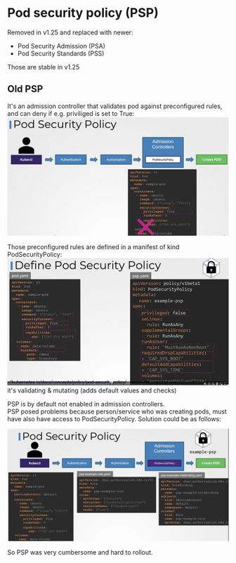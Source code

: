 # Pod security policy (PSP)

Removed in v1.25 and replaced with newer:
* Pod Security Admission (PSA)
* Pod Security Standards (PSS)  

Those are stable in v1.25

## Old PSP
It's an admission controller that validates pod against preconfigured rules, and can deny if e.g. priviliged is set to True:
![](../images/19_psp_1.png)

Those preconfigured rules are defined in a manifest of kind PodSecurityPolicy:
![](../images/19_psp_2.png)
it's validating & mutating (adds default values and checks)

PSP is by default not enabled in admission controllers.  
PSP posed problems because person/service who was creating pods, must have also have access to PodSecurityPolicy.
Solution could be as follows:

![](../images/19_psp_3.png)

So PSP was very cumbersome and hard to rollout.